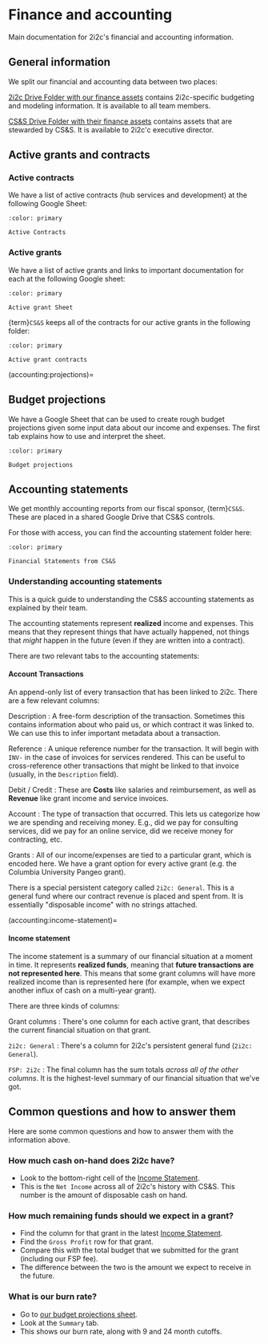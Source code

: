 # Finance and accounting

Main documentation for 2i2c's financial and accounting information.

## General information

We split our financial and accounting data between two places:

[2i2c Drive Folder with our finance assets](https://drive.google.com/drive/folders/1D5NQKhPDP6zMQ8EdLcMOceTz-ek81nmX?usp=sharing) contains 2i2c-specific budgeting and modeling information. It is available to all team members.

[CS&S Drive Folder with their finance assets](https://drive.google.com/drive/folders/115EIa6cD4BNGIqOd2i7Rqu3MgsM73lgR?usp=sharing) contains assets that are stewarded by CS&S. It is available to 2i2c'c executive director.

## Active grants and contracts

### Active contracts

We have a list of active contracts (hub services and development) at the following Google Sheet:

```{button-link} https://drive.google.com/drive/folders/1C1FmGhrPxPWfe4b_0WC9rzs_THH6FF09?usp=sharing
:color: primary

Active Contracts
```

### Active grants

We have a list of active grants and links to important documentation for each at the following Google sheet:

```{button-link} https://docs.google.com/spreadsheets/d/1FJM5pAbc0EWhu4CpPjlbWTMOsZAnivEd2ZBIZIdwpE8/edit?usp=sharing
:color: primary

Active grant Sheet
```

{term}`CS&S` keeps all of the contracts for our active grants in the following folder:

```{button-link} https://drive.google.com/drive/u/1/folders/12YIr5KSS-mJ7IUZKt5MjYY7n2wyzHkUH
:color: primary

Active grant contracts
```

(accounting:projections)=
## Budget projections

We have a Google Sheet that can be used to create rough budget projections given some input data about our income and expenses.
The first tab explains how to use and interpret the sheet.

```{button-link} https://docs.google.com/spreadsheets/d/1zDO_kqnJ1PH3GWOMks5E_1oIpoAJgseWhj3oCohUVZk/edit#gid=929955044
:color: primary

Budget projections
```

## Accounting statements

We get monthly accounting reports from our fiscal sponsor, {term}`CS&S`.
These are placed in a shared Google Drive that CS&S controls.

For those with access, you can find the accounting statement folder here:

```{button-link} https://drive.google.com/drive/u/1/folders/1vM_QX1J8GW5z8W5WemxhhVjcCS2kEovN
:color: primary

Financial Statements from CS&S
```

### Understanding accounting statements

This is a quick guide to understanding the CS&S accounting statements as explained by their team.

The accounting statements represent **realized** income and expenses.
This means that they represent things that have actually happened, not things that _might_ happen in the future (even if they are written into a contract).

There are two relevant tabs to the accounting statements:

#### Account Transactions

An append-only list of every transaction that has been linked to 2i2c.
There are a few relevant columns:

Description
: A free-form description of the transaction. Sometimes this contains information about who paid us, or which contract it was linked to. We can use this to infer important metadata about a transaction.

Reference
: A unique reference number for the transaction. It will begin with `INV-` in the case of invoices for services rendered. This can be useful to cross-reference other transactions that might be linked to that invoice (usually, in the `Description` field).

Debit / Credit
: These are **Costs** like salaries and reimbursement, as well as **Revenue** like grant income and service invoices.

Account
: The type of transaction that occurred. This lets us categorize how we are spending and receiving money. E.g., did we pay for consulting services, did we pay for an online service, did we receive money for contracting, etc.

Grants
: All of our income/expenses are tied to a particular grant, which is encoded here. We have a grant option for every active grant (e.g. the Columbia University Pangeo grant).

  There is a special persistent category called `2i2c: General`. This is a general fund where our contract revenue is placed and spent from. It is essentially "disposable income" with no strings attached.

(accounting:income-statement)=
#### Income statement

The income statement is a summary of our financial situation at a moment in time.
It represents **realized funds**, meaning that **future transactions are not represented here**.
This means that some grant columns will have more realized income than is represented here (for example, when we expect another influx of cash on a multi-year grant).

There are three kinds of columns:

Grant columns
: There's one column for each active grant, that describes the current financial situation on that grant.

`2i2c: General`
: There's a column for 2i2c's persistent general fund (`2i2c: General`).

`FSP: 2i2c`
: The final column has the sum totals _across all of the other columns_. It is the highest-level summary of our financial situation that we've got.

## Common questions and how to answer them

Here are some common questions and how to answer them with the information above.

### How much cash on-hand does 2i2c have?

- Look to the bottom-right cell of the [Income Statement](accounting:income-statement).
- This is the `Net Income` across all of 2i2c's history with CS&S. This number is the amount of disposable cash on hand.

### How much remaining funds should we expect in a grant?

- Find the column for that grant in the latest [Income Statement](accounting:income-statement).
- Find the `Gross Profit` row for that grant.
- Compare this with the total budget that we submitted for the grant (including our FSP fee).
- The difference between the two is the amount we expect to receive in the future.

### What is our burn rate?

- Go to [our budget projections sheet](accounting:projections).
- Look at the `Summary` tab.
- This shows our burn rate, along with 9 and 24 month cutoffs.
